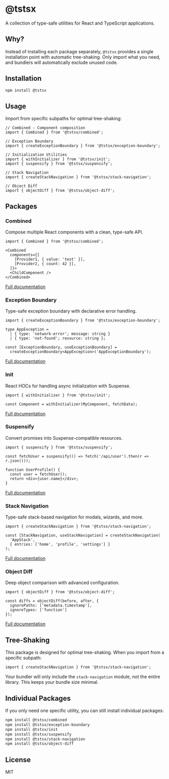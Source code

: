 # @tstsx

A collection of type-safe utilities for React and TypeScript applications.

## Why?

Instead of installing each package separately, `@tstsx` provides a single installation point with automatic tree-shaking. Only import what you need, and bundlers will automatically exclude unused code.

## Installation

```bash
npm install @tstsx
```

## Usage

Import from specific subpaths for optimal tree-shaking:

```tsx
// Combined - Component composition
import { Combined } from '@tstsx/combined';

// Exception Boundary
import { createExceptionBoundary } from '@tstsx/exception-boundary';

// Initialization Utilities
import { withInitializer } from '@tstsx/init';
import { suspensify } from '@tstsx/suspensify';

// Stack Navigation
import { createStackNavigation } from '@tstsx/stack-navigation';

// Object Diff
import { objectDiff } from '@tstsx/object-diff';
```

## Packages

### Combined

Compose multiple React components with a clean, type-safe API.

```tsx
import { Combined } from '@tstsx/combined';

<Combined
  components={[
    [Provider1, { value: 'test' }],
    [Provider2, { count: 42 }],
  ]}>
  <ChildComponent />
</Combined>
```

[Full documentation](../react/combined/README.md)

### Exception Boundary

Type-safe exception boundary with declarative error handling.

```tsx
import { createExceptionBoundary } from '@tstsx/exception-boundary';

type AppException =
  | { type: 'network-error'; message: string }
  | { type: 'not-found'; resource: string };

const [ExceptionBoundary, useExceptionBoundary] = 
  createExceptionBoundary<AppException>('AppExceptionBoundary');
```

[Full documentation](../react/exception-boundary/README.md)

### Init

React HOCs for handling async initialization with Suspense.

```tsx
import { withInitializer } from '@tstsx/init';

const Component = withInitializer(MyComponent, fetchData);
```

[Full documentation](../react/init/README.md)

### Suspensify

Convert promises into Suspense-compatible resources.

```tsx
import { suspensify } from '@tstsx/suspensify';

const fetchUser = suspensify(() => fetch('/api/user').then(r => r.json()));

function UserProfile() {
  const user = fetchUser();
  return <div>{user.name}</div>;
}
```

[Full documentation](../react/suspensify/README.md)

### Stack Navigation

Type-safe stack-based navigation for modals, wizards, and more.

```tsx
import { createStackNavigation } from '@tstsx/stack-navigation';

const [StackNavigation, useStackNavigation] = createStackNavigation(
  'AppStack',
  { entries: ['home', 'profile', 'settings'] }
);
```

[Full documentation](../react/stack-navigation/README.md)

### Object Diff

Deep object comparison with advanced configuration.

```tsx
import { objectDiff } from '@tstsx/object-diff';

const diffs = objectDiff(before, after, {
  ignorePaths: ['metadata.timestamp'],
  ignoreTypes: ['function']
});
```

[Full documentation](../vanilla/object-diff/README.md)

## Tree-Shaking

This package is designed for optimal tree-shaking. When you import from a specific subpath:

```tsx
import { createStackNavigation } from '@tstsx/stack-navigation';
```

Your bundler will only include the `stack-navigation` module, not the entire library. This keeps your bundle size minimal.

## Individual Packages

If you only need one specific utility, you can still install individual packages:

```bash
npm install @tstsx/combined
npm install @tstsx/exception-boundary
npm install @tstsx/init
npm install @tstsx/suspensify
npm install @tstsx/stack-navigation
npm install @tstsx/object-diff
```

## License

MIT
